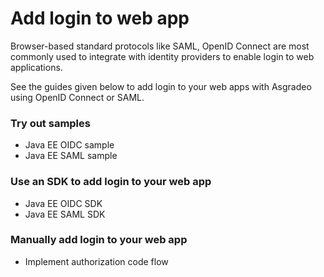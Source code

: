 # Add login to web app

Browser-based standard protocols like SAML, OpenID Connect are most commonly used to integrate with identity providers to enable login to web applications. 

See the guides given below to add login to your web apps with Asgradeo using OpenID Connect or SAML.

### Try out samples

- <a :href="$withBase('/quickstarts/qsg-oidc-webapp-java-ee')">Java EE OIDC sample</a>
- <a :href="$withBase('/quickstarts/qsg-saml-webapp-java-ee')">Java EE SAML sample</a>

### Use an SDK to add login to your web app

- <a :href="$withBase('/sdks/java-ee-oidc')">Java EE OIDC SDK</a>
- <a :href="$withBase('/sdks/java-ee-saml')">Java EE SAML SDK</a>

### Manually add login to your web app

- <a :href="$withBase('/guides/applications/oidc/implement-auth-code/')">Implement authorization code flow</a>
